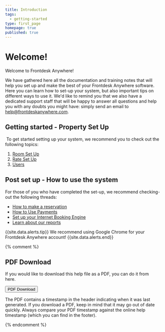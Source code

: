 ```yaml
---
title: Introduction
tags:
  - getting-started
type: first_page
homepage: true
published: true
---
```





# **Welcome!**

Welcome to Frontdesk Anywhere!  

We have gathered here all the documentation and training notes that will help you set up and make the best of your Frontdesk Anywhere software. Here you can learn how to set-up your system, but also important tips on different ways to use it. We'd like to remind you that we also have a dedicated support staff that will be happy to answer all questions and help you with any doubts you might have: simply send an email to [help@frontdeskanywhere.com](help@frontdeskanywhere.com).



## Getting started - Property Set Up
​
To get started setting up your system, we recommend you to check out the following topics:
​
1. [Room Set Up](http://docs.frontdeskanywhere.net.s3-website-us-west-1.amazonaws.com/build/rooms_set_up.html)
2. [Rate Set Up](http://docs.frontdeskanywhere.net.s3-website-us-west-1.amazonaws.com/build/rates_set_up.html)
3. [Users](http://docs.frontdeskanywhere.net.s3-website-us-west-1.amazonaws.com/build/users.html)




## Post set up - How to use the system

For those of you who have completed the set-up, we recommend checking-out the following threads:

* [How to make a reservation](http://docs.frontdeskanywhere.net.s3-website-us-west-1.amazonaws.com/build/users.html)
* [How to Use Payments](http://docs.frontdeskanywhere.net.s3-website-us-west-1.amazonaws.com/build/payments.html)
* [Set up your Internet Booking Engine](http://docs.frontdeskanywhere.net.s3-website-us-west-1.amazonaws.com/build/IBE_general.html)
* [Learn about our reports](http://docs.frontdeskanywhere.net.s3-website-us-west-1.amazonaws.com/build/reports.html)



  
 {{site.data.alerts.tip}} We recommend using Google Chrome for your Frontdesk Anywhere account! {{site.data.alerts.end}}  
  
{% comment %}

## PDF Download 

If you would like to download this help file as a PDF, you can do it from here. 

<a target="_blank" class="noCrossRef" href="doc_{{site.audience}}_pdf.pdf"><button type="button" class="btn btn-default" aria-label="Left Align"><span class="glyphicon glyphicon-download-alt" aria-hidden="true"></span> PDF Download</button></a>

The PDF contains a timestamp in the header indicating when it was last generated. If you download a PDF, keep in mind that it may go out of date quickly. Always compare your PDF timestamp against the online help timestamp (which you can find in the footer).

{% endcomment %}
